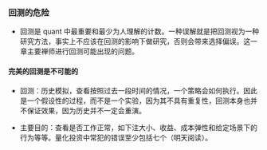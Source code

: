 ### 回测的危险

- 回测是 quant 中最重要和最少为人理解的计数。一种误解就是把回测视为一种研究方法，事实上不应该在回测的影响下做研究，否则会带来选择偏误。这一章主要禅师进行回测可能出现的问题。

#### 完美的回测是不可能的

- 回测：历史模拟，查看按照过去一段时间的情况，一个策略会如何执行。因此是一个假设性的过程，而不是一个实验，因为其不具有重复性，回测本身也并不保证效果，因为历史并不一定会重演。

- 主要目的：查看是否工作正常，如下注大小、收益、成本弹性和给定场景下的行为等等。量化投资中常犯的错误至少包括七个（明天阅读）。